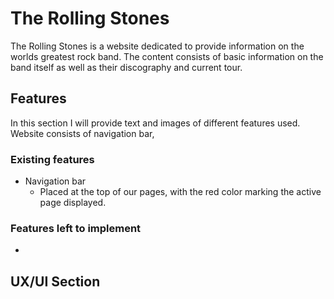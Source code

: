 # The Rolling Stones

The Rolling Stones is a website dedicated to provide information on the worlds greatest rock band. The content
consists of basic information on the band itself as well as their discography and current tour.

## Features

In this section I will provide text and images of different features used. Website consists of navigation bar,

### Existing features

* Navigation bar
  * Placed at the top of our pages, with the red color marking the active page displayed. 




### Features left to implement

*  

    
## UX/UI Section